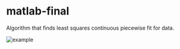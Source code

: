 # matlab-final

Algorithm that finds least squares continuous piecewise fit for data. 

![example](https://github.com/sam-snarr/matlab-final/blob/master/piecewisereg.png)
